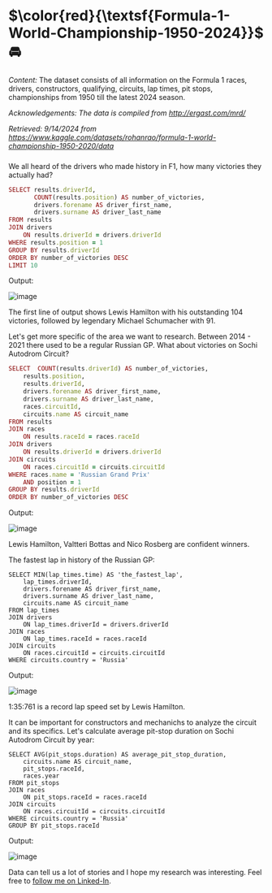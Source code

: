 # $\color{red}{\textsf{Formula-1-World-Championship-1950-2024}}$ :oncoming_automobile:

*Content:*
The dataset consists of all information on the Formula 1 races, drivers, constructors, qualifying, circuits, lap times, pit stops, championships from 1950 till the latest 2024 season.

_Acknowledgements: The data is compiled from http://ergast.com/mrd/_

_Retrieved: 9/14/2024 from https://www.kaggle.com/datasets/rohanrao/formula-1-world-championship-1950-2020/data_


### 
We all heard of the drivers who made history in F1, how many victories they actually had?

```ruby
SELECT results.driverId,
       COUNT(results.position) AS number_of_victories,
       drivers.forename AS driver_first_name,
       drivers.surname AS driver_last_name
FROM results
JOIN drivers
	ON results.driverId = drivers.driverId
WHERE results.position = 1
GROUP BY results.driverId
ORDER BY number_of_victories DESC
LIMIT 10
```
Output:

![image](https://github.com/user-attachments/assets/b3300d89-819b-476f-80ee-6acc5ffa6e0d)

The first line of output shows Lewis Hamilton with his outstanding 104 victories, followed by legendary Michael Schumacher with 91.



Let's get more specific of the area we want to research. Between 2014 - 2021 there used to be a regular Russian GP. What about victories on Sochi Autodrom Circuit?
```ruby
SELECT  COUNT(results.driverId) AS number_of_victories,
	results.position,
	results.driverId,
	drivers.forename AS driver_first_name,
	drivers.surname AS driver_last_name,
	races.circuitId,
	circuits.name AS circuit_name
FROM results
JOIN races	
	ON results.raceId = races.raceId
JOIN drivers
	ON results.driverId = drivers.driverId
JOIN circuits
	ON races.circuitId = circuits.circuitId
WHERE races.name = 'Russian Grand Prix'
	AND position = 1
GROUP BY results.driverId
ORDER BY number_of_victories DESC
```
Output:

![image](https://github.com/user-attachments/assets/63913608-c6be-4f98-82cd-cb2b223fd677)

Lewis Hamilton, Valtteri Bottas and Nico Rosberg are confident winners.



The fastest lap in history of the Russian GP:
```
SELECT MIN(lap_times.time) AS 'the_fastest_lap',
	lap_times.driverId,
	drivers.forename AS driver_first_name,
	drivers.surname AS driver_last_name,
	circuits.name AS circuit_name
FROM lap_times
JOIN drivers
	ON lap_times.driverId = drivers.driverId
JOIN races
	ON lap_times.raceId = races.raceId
JOIN circuits
	ON races.circuitId = circuits.circuitId
WHERE circuits.country = 'Russia'
```
Output:

![image](https://github.com/user-attachments/assets/70558945-a9cf-43b0-8a6c-043fa8163f1c)

1:35:761 is a record lap speed set by Lewis Hamilton.



It can be important for constructors and mechanichs to analyze the circuit and its specifics. Let's calculate average pit-stop duration on Sochi Autodrom Circuit by year:
```
SELECT AVG(pit_stops.duration) AS average_pit_stop_duration,
	circuits.name AS circuit_name,
	pit_stops.raceId,
	races.year
FROM pit_stops
JOIN races
	ON pit_stops.raceId = races.raceId
JOIN circuits
	ON races.circuitId = circuits.circuitId
WHERE circuits.country = 'Russia'
GROUP BY pit_stops.raceId
```
Output:

![image](https://github.com/user-attachments/assets/00785a40-1cb5-4aea-82d9-f33a8922bdc0)


Data can tell us a lot of stories and I hope my research was interesting. 
Feel free to [follow me on Linked-In](https://www.linkedin.com/in/Nadia-usalko/).
